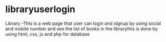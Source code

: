 # libraryuserlogin
Library -This is a web page that  user can login and signup by using social and mobile number and see the list of books in the librarythis is done by using html, css, js and php for database
